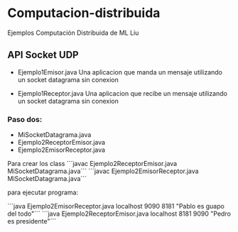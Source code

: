 # Computacion-distribuida
Ejemplos Computación Distribuida de ML Liu

## API Socket UDP
- Ejemplo1Emisor.java
Una aplicacion que manda un mensaje utilizando un socket datagrama sin conexion

- Ejemplo1Receptor.java
Una aplicacion que recibe un mensaje utilizando un socket datagrama sin conexion


### Paso dos:

- MiSocketDatagrama.java
- Ejemplo2ReceptorEmisor.java 
- Ejemplo2EmisorReceptor.java


Para crear los class
´´´javac Ejemplo2ReceptorEmisor.java MiSocketDatagrama.java´´´
´´´javac Ejemplo2EmisorReceptor.java MiSocketDatagrama.java´´´

para ejecutar programa:

´´´java Ejemplo2EmisorReceptor.java localhost 9090 8181 "Pablo es guapo del todo"´´´
´´´java Ejemplo2ReceptorEmisor.java localhost 8181 9090 "Pedro es presidente"´´´